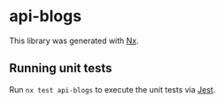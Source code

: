 # api-blogs

This library was generated with [Nx](https://nx.dev).

## Running unit tests

Run `nx test api-blogs` to execute the unit tests via [Jest](https://jestjs.io).
